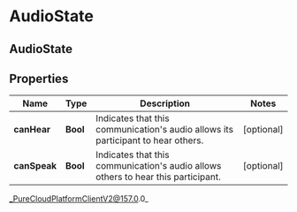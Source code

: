 # AudioState

## AudioState

## Properties

|Name | Type | Description | Notes|
|------------ | ------------- | ------------- | -------------|
| **canHear** | **Bool** | Indicates that this communication&#39;s audio allows its participant to hear others. | [optional] |
| **canSpeak** | **Bool** | Indicates that this communication&#39;s audio allows others to hear this participant. | [optional] |



_PureCloudPlatformClientV2@157.0.0_
